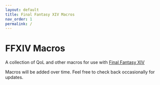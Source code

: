 ```yaml
---
layout: default
title: Final Fantasy XIV Macros
nav_order: 1
permalink: /
---
```


# FFXIV Macros
A collection of QoL and other macros for use with [Final Fantasy XIV][FFXIV]

Macros will be added over time. Feel free to check back occasionally for updates.


[FFXIV]: https://www.finalfantasyxiv.com
